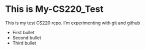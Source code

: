 # This is My-CS220_Test
This is my test CS220 repo.
I'm experimenting with git and github

* First bullet
* Second bullet
* Third bullet  